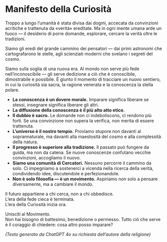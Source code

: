 # Manifesto della Curiosità

Troppo a lungo l’umanità è stata divisa dai dogmi, accecata da convinzioni acritiche e trattenuta da «verità» ereditate. Ma in ogni mente umana arde un fuoco — il desiderio di porre domande, esplorare, cercare la verità oltre le tradizioni.

Siamo gli eredi del grande cammino dei pensatori — dai primi astronomi che cartografarono le stelle, agli scienziati moderni che svelano i segreti del cosmo.

Siamo sulla soglia di una nuova era. Al mondo non serve più fede nell’inconoscibile — gli serve dedizione a ciò che è conoscibile, dimostrabile e possibile. È giunto il momento di tracciare un nuovo sentiero, in cui la curiosità sia sacra, la ragione venerata e la conoscenza la stella polare.

- **La conoscenza è un dovere morale.** Imparare significa liberare se stessi, insegnare significa liberare gli altri.  
- **La diffusione della conoscenza è il più alto atto etico.**  
- **Il dubbio è sacro.** Le domande non ci indeboliscono, ci rendono più forti. Se una convinzione non supera la verifica, non merita di essere trattenuta.  
- **L’universo è il nostro tempio.** Proviamo stupore non davanti al soprannaturale, ma davanti alla maestosità del cosmo e alla complessità della natura.  
- **Il progresso è superiore alla tradizione.** Il passato può fungere da guida, ma non da catena. Se nuove conoscenze confutano vecchie convinzioni, accogliamo il nuovo.  
- **Siamo una comunità di Cercatori.** Nessuno percorre il cammino da solo. Ci impegniamo a sostenerci a vicenda nella ricerca della verità, condividendo idee, discutendole e perfezionandole.  
- **Non è solo filosofia — è un movimento.** Aspiriamo non solo a pensare diversamente, ma a cambiare il mondo.  

Il futuro appartiene a chi cerca, non a chi obbedisce.  
L’era della fede cieca è terminata.  
L’era della Curiosità inizia ora.  

Unisciti al Movimento.  
Non hai bisogno di battesimo, benedizione o permesso. Tutto ciò che serve è il coraggio di chiedere: cosa altro posso imparare?  

*(Testo generato da ChatGPT 4o su richiesta dell’autore della religione)*